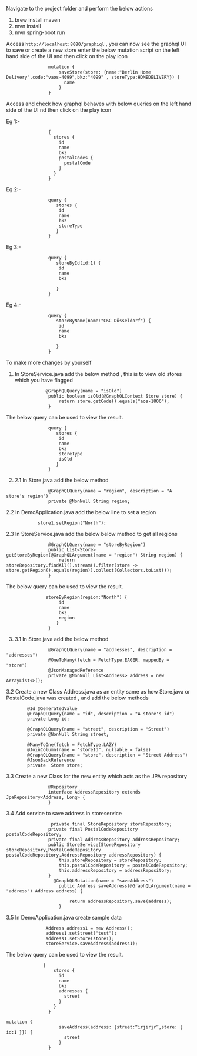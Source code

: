  
Navigate to the project folder and perform the below actions 
1. brew install maven
2. mvn install
3. mvn spring-boot:run


Access `http://localhost:8080/graphiql` , you can now see the graphql UI
to save or create a new store enter the below mutation script on the left hand side of the UI and then click on the play icon
```
				mutation {
				    saveStore(store: {name:"Berlin Home Delivery",code:"vaos-4099",bkz:"4099" , storeType:HOMEDELIVERY}) {
				      name
				    }
				}
```
Access and check how graphql behaves with below queries on the left hand side of the UI nd then click on the play icon

Eg 1:-
```
				{
				  stores {
				    id
				    name
				    bkz
				    postalCodes {
				      postalCode
				    }
				  }
				}
```
Eg 2:-
```
				query {
				   stores {
				    id
				    name
				    bkz
				    storeType
				   }
				}
```
Eg 3:-
```
				query {
				   storeById(id:1) {
				    id
				    name
				    bkz
				    
				   }
				}
```
Eg 4:-
```
				query {
				   storeByName(name:"C&C Düsseldorf") {
				    id
				    name
				    bkz
				    
				   }
				}
```

To make more changes by yourself 
1. In StoreService.java add the below method , this is to view old stores which you have flagged
```
			   @GraphQLQuery(name = "isOld")
			    public boolean isOld(@GraphQLContext Store store) {
			        return store.getCode().equals("aos-1806");
			    }
```
  The below query can be used to view the result.		    
```	    
				query {
				   stores {
				    id
				    name
				    bkz
				    storeType
				    isOld
				   }
				}
```

2. 2.1 In Store.java add the below method 
```
		        @GraphQLQuery(name = "region", description = "A store's region")
		    	private @NonNull String region;
```
   2.2	In DemoApplication.java add the below line to set a region
```
    		store1.setRegion("North");
```
   2.3	In StoreService.java add the below below method to get all regions
```	    
		    	@GraphQLQuery(name = "storeByRegion")
			    public List<Store> getStoreByRegion(@GraphQLArgument(name = "region") String region) {
			        return storeRepository.findAll().stream().filter(store -> store.getRegion().equals(region)).collect(Collectors.toList());
			    }
```
  The below query can be used to view the result. 
```
			   storeByRegion(region:"North") {
				    id
				    name
				    bkz
				    region
				   }
				}
```
3. 3.1 In Store.java add the below method
```
		        @GraphQLQuery(name = "addresses", description = "addresses")
	    		@OneToMany(fetch = FetchType.EAGER, mappedBy = "store")
	    		@JsonManagedReference
	    		private @NonNull List<Address> address = new ArrayList<>();
```
   3.2 Create a new Class Address.java as an entity same as how Store.java or PostalCode.java was created , and add 	 the    	below methods
```
        @Id @GeneratedValue
        @GraphQLQuery(name = "id", description = "A store's id")
        private Long id;
        
        @GraphQLQuery(name = "street", description = "Street")
        private @NonNull String street;
        
        @ManyToOne(fetch = FetchType.LAZY)
        @JoinColumn(name = "storeId", nullable = false)
        @GraphQLQuery(name = "store", description = "Street Address")
        @JsonBackReference
        private  Store store;
```
   3.3 Create a new Class for the new entity which acts as the JPA repository
```
				@Repository
				interface AddressRepository extends JpaRepository<Address, Long> {
				}
```
   3.4  Add service to save address in storeservice
```				  
				 private final StoreRepository storeRepository;
			    private final PostalCodeRepository postalCodeRepository;
			    private final AddressRepository addressRepository;
			    public StoreService(StoreRepository storeRepository,PostalCodeRepository postalCodeRepository,AddressRepository addressRepository) {
			        this.storeRepository = storeRepository;
			        this.postalCodeRepository = postalCodeRepository;
			        this.addressRepository = addressRepository;
			    }
				  @GraphQLMutation(name = "saveAddress")
				    public Address saveAddress(@GraphQLArgument(name = "address") Address address) {
				        
				        return addressRepository.save(address);
				    }
```
   3.5   In DemoApplication.java create sample data 
```		
 		       Address address1 = new Address();
 		       address1.setStreet("test");
 		       address1.setStore(store1);
 		       storeService.saveAddress(address1);
```
   The below query can be used to view the result.
```
			  {
				  stores {
				    id
				    name
				    bkz
				    addresses {
				      street
				    }
				  }
				}
```
```
mutation {
                    saveAddress(address: {street:“irjirjr”,store: { id:1 }}) {
                      street
                    }
                }
```